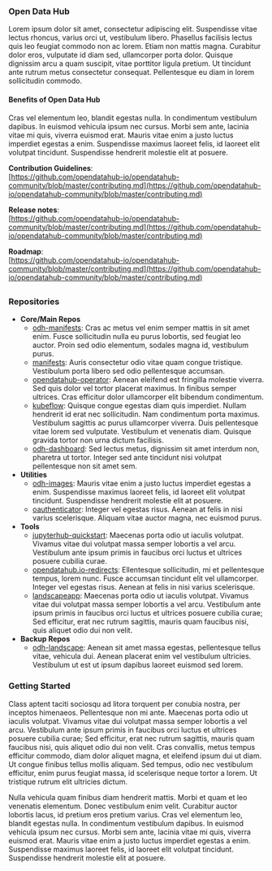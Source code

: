


### Open Data Hub 
Lorem ipsum dolor sit amet, consectetur adipiscing elit. Suspendisse vitae lectus rhoncus, varius orci ut, vestibulum libero. Phasellus facilisis lectus quis leo feugiat commodo non ac lorem. Etiam non mattis magna. Curabitur dolor eros, vulputate id diam sed, ullamcorper porta dolor. Quisque dignissim arcu a quam suscipit, vitae porttitor ligula pretium. Ut tincidunt ante rutrum metus consectetur consequat. Pellentesque eu diam in lorem sollicitudin commodo.

#### Benefits of Open Data Hub 

Cras vel elementum leo, blandit egestas nulla. In condimentum vestibulum dapibus. In euismod vehicula ipsum nec cursus. Morbi sem ante, lacinia vitae mi quis, viverra euismod erat. Mauris vitae enim a justo luctus imperdiet egestas a enim. Suspendisse maximus laoreet felis, id laoreet elit volutpat tincidunt. Suspendisse hendrerit molestie elit at posuere. 

**Contribution Guidelines**:  
[https://github.com/opendatahub-io/opendatahub-community/blob/master/contributing.md](https://github.com/opendatahub-io/opendatahub-community/blob/master/contributing.md)

**Release notes**:  
[https://github.com/opendatahub-io/opendatahub-community/blob/master/contributing.md](https://github.com/opendatahub-io/opendatahub-community/blob/master/contributing.md)

**Roadmap**:  
[https://github.com/opendatahub-io/opendatahub-community/blob/master/contributing.md](https://github.com/opendatahub-io/opendatahub-community/blob/master/contributing.md)

##

### Repositories

 - **Core/Main Repos**
	 * [odh-manifests](https://github.com/opendatahub-io/odh-manifests): Cras ac metus vel enim semper mattis in sit amet enim. Fusce sollicitudin nulla eu purus lobortis, sed feugiat leo auctor. Proin sed odio elementum, sodales magna id, vestibulum purus.
	 * [manifests](https://github.com/opendatahub-io/manifests): Auris consectetur odio vitae quam congue tristique. Vestibulum porta libero sed odio pellentesque accumsan.
	 * [opendatahub-operator](https://github.com/opendatahub-io/opendatahub-operator): Aenean eleifend est fringilla molestie viverra. Sed quis dolor vel tortor placerat maximus. In finibus semper ultrices. Cras efficitur dolor ullamcorper elit bibendum condimentum.
	 * [kubeflow](https://github.com/opendatahub-io/kubeflow): Quisque congue egestas diam quis imperdiet. Nullam hendrerit id erat nec sollicitudin. Nam condimentum porta maximus. Vestibulum sagittis ac purus ullamcorper viverra. Duis pellentesque vitae lorem sed vulputate. Vestibulum et venenatis diam. Quisque gravida tortor non urna dictum facilisis. 
	 * [odh-dashboard](https://github.com/opendatahub-io/odh-dashboard): Sed lectus metus, dignissim sit amet interdum non, pharetra ut tortor. Integer sed ante tincidunt nisi volutpat pellentesque non sit amet sem.
 - **Utilities** 
 	 * [odh-images](https://github.com/opendatahub-io/odh-images):  Mauris vitae enim a justo luctus imperdiet egestas a enim. Suspendisse maximus laoreet felis, id laoreet elit volutpat tincidunt. Suspendisse hendrerit molestie elit at posuere. 
 	 * [oauthenticator](https://github.com/opendatahub-io/oauthenticator): Integer vel egestas risus. Aenean at felis in nisi varius scelerisque.  Aliquam vitae auctor magna, nec euismod purus.
 - **Tools**
  	 *  [jupyterhub-quickstart](https://github.com/opendatahub-io/jupyterhub-quickstart): Maecenas porta odio ut iaculis volutpat. Vivamus vitae dui volutpat massa semper lobortis a vel arcu. Vestibulum ante ipsum primis in faucibus orci luctus et ultrices posuere cubilia curae.
  	 *  [opendatahub.io-redirects](https://github.com/opendatahub-io/opendatahub.io-redirects): Ellentesque sollicitudin, mi et pellentesque tempus, lorem nunc.  Fusce accumsan tincidunt elit vel ullamcorper. Integer vel egestas risus. Aenean at felis in nisi varius scelerisque.
  	 * [landscapeapp](https://github.com/opendatahub-io/landscapeapp): Maecenas porta odio ut iaculis volutpat. Vivamus vitae dui volutpat massa semper lobortis a vel arcu. Vestibulum ante ipsum primis in faucibus orci luctus et ultrices posuere cubilia curae; Sed efficitur, erat nec rutrum sagittis, mauris quam faucibus nisi, quis aliquet odio dui non velit.
 - **Backup Repos** 
	 * [odh-landscape](https://github.com/opendatahub-io/odh-landscape): Aenean sit amet massa egestas, pellentesque tellus vitae, vehicula dui. Aenean placerat enim vel vestibulum ultricies. Vestibulum ut est ut ipsum dapibus laoreet euismod sed lorem.   

 
### Getting Started 

Class aptent taciti sociosqu ad litora torquent per conubia nostra, per inceptos himenaeos. Pellentesque non mi ante. Maecenas porta odio ut iaculis volutpat. Vivamus vitae dui volutpat massa semper lobortis a vel arcu. Vestibulum ante ipsum primis in faucibus orci luctus et ultrices posuere cubilia curae; Sed efficitur, erat nec rutrum sagittis, mauris quam faucibus nisi, quis aliquet odio dui non velit. Cras convallis, metus tempus efficitur commodo, diam dolor aliquet magna, et eleifend ipsum dui ut diam. Ut congue finibus tellus mollis aliquam. Sed tempus, odio nec vestibulum efficitur, enim purus feugiat massa, id scelerisque neque tortor a lorem. Ut tristique rutrum elit ultricies dictum.

Nulla vehicula quam finibus diam hendrerit mattis. Morbi et quam et leo venenatis elementum. Donec vestibulum enim velit. Curabitur auctor lobortis lacus, id pretium eros pretium varius. Cras vel elementum leo, blandit egestas nulla. In condimentum vestibulum dapibus. In euismod vehicula ipsum nec cursus. Morbi sem ante, lacinia vitae mi quis, viverra euismod erat. Mauris vitae enim a justo luctus imperdiet egestas a enim. Suspendisse maximus laoreet felis, id laoreet elit volutpat tincidunt. Suspendisse hendrerit molestie elit at posuere. 

